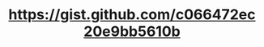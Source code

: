 ---
layout: default
title: https://gist.github.com/c066472ec20e9bb5610b
name: gistfile1.md
fullname: PouchDB Getting started
description: 
forks: 0
giturl: https://gist.github.com/glynnbird/c066472ec20e9bb5610b
languages: 

tech: 
  - Cloudant
  - PouchDB

level: Beginner
---